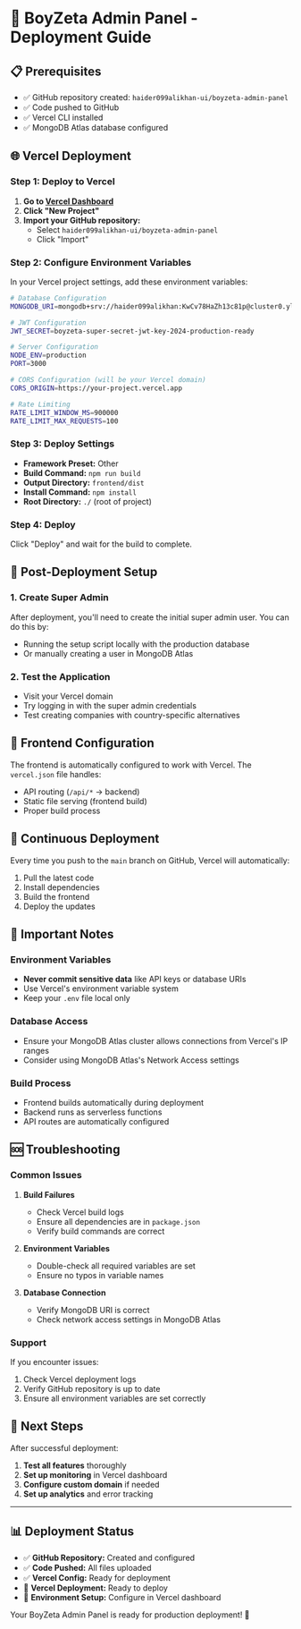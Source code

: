 # 🚀 BoyZeta Admin Panel - Deployment Guide

## 📋 Prerequisites

- ✅ GitHub repository created: `haider099alikhan-ui/boyzeta-admin-panel`
- ✅ Code pushed to GitHub
- ✅ Vercel CLI installed
- ✅ MongoDB Atlas database configured

## 🌐 Vercel Deployment

### Step 1: Deploy to Vercel

1. **Go to [Vercel Dashboard](https://vercel.com/dashboard)**
2. **Click "New Project"**
3. **Import your GitHub repository:**
   - Select `haider099alikhan-ui/boyzeta-admin-panel`
   - Click "Import"

### Step 2: Configure Environment Variables

In your Vercel project settings, add these environment variables:

```bash
# Database Configuration
MONGODB_URI=mongodb+srv://haider099alikhan:KwCv78HaZh13c81p@cluster0.ylsuqzx.mongodb.net/boyzeta?retryWrites=true&w=majority&appName=Cluster0

# JWT Configuration
JWT_SECRET=boyzeta-super-secret-jwt-key-2024-production-ready

# Server Configuration
NODE_ENV=production
PORT=3000

# CORS Configuration (will be your Vercel domain)
CORS_ORIGIN=https://your-project.vercel.app

# Rate Limiting
RATE_LIMIT_WINDOW_MS=900000
RATE_LIMIT_MAX_REQUESTS=100
```

### Step 3: Deploy Settings

- **Framework Preset:** Other
- **Build Command:** `npm run build`
- **Output Directory:** `frontend/dist`
- **Install Command:** `npm install`
- **Root Directory:** `./` (root of project)

### Step 4: Deploy

Click "Deploy" and wait for the build to complete.

## 🔧 Post-Deployment Setup

### 1. Create Super Admin

After deployment, you'll need to create the initial super admin user. You can do this by:

- Running the setup script locally with the production database
- Or manually creating a user in MongoDB Atlas

### 2. Test the Application

- Visit your Vercel domain
- Try logging in with the super admin credentials
- Test creating companies with country-specific alternatives

## 📱 Frontend Configuration

The frontend is automatically configured to work with Vercel. The `vercel.json` file handles:

- API routing (`/api/*` → backend)
- Static file serving (frontend build)
- Proper build process

## 🔄 Continuous Deployment

Every time you push to the `main` branch on GitHub, Vercel will automatically:

1. Pull the latest code
2. Install dependencies
3. Build the frontend
4. Deploy the updates

## 🚨 Important Notes

### Environment Variables
- **Never commit sensitive data** like API keys or database URIs
- Use Vercel's environment variable system
- Keep your `.env` file local only

### Database Access
- Ensure your MongoDB Atlas cluster allows connections from Vercel's IP ranges
- Consider using MongoDB Atlas's Network Access settings

### Build Process
- Frontend builds automatically during deployment
- Backend runs as serverless functions
- API routes are automatically configured

## 🆘 Troubleshooting

### Common Issues

1. **Build Failures**
   - Check Vercel build logs
   - Ensure all dependencies are in `package.json`
   - Verify build commands are correct

2. **Environment Variables**
   - Double-check all required variables are set
   - Ensure no typos in variable names

3. **Database Connection**
   - Verify MongoDB URI is correct
   - Check network access settings in MongoDB Atlas

### Support

If you encounter issues:
1. Check Vercel deployment logs
2. Verify GitHub repository is up to date
3. Ensure all environment variables are set correctly

## 🎯 Next Steps

After successful deployment:

1. **Test all features** thoroughly
2. **Set up monitoring** in Vercel dashboard
3. **Configure custom domain** if needed
4. **Set up analytics** and error tracking

---

## 📊 Deployment Status

- ✅ **GitHub Repository:** Created and configured
- ✅ **Code Pushed:** All files uploaded
- ✅ **Vercel Config:** Ready for deployment
- 🔄 **Vercel Deployment:** Ready to deploy
- 🔄 **Environment Setup:** Configure in Vercel dashboard

Your BoyZeta Admin Panel is ready for production deployment! 🚀
